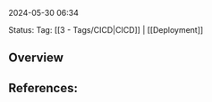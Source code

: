 
2024-05-30 06:34

Status:
Tag: [[3 - Tags/CICD|CICD]] | [[Deployment]]

## Overview


## References:

